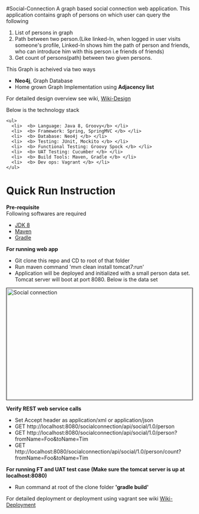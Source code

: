 #Social-Connection
A graph based social connection web application. This application contains graph of persons on which user can query the following
<ol>
  <li> List of persons in graph </li>
  <li> Path between two person.(Like linked-In, when logged in user visits someone's profile, Linked-In shows him the path of person and friends, who can introduce him with this person i.e friends of friends) </li>
  <li> Get count of persons(path) between two given persons.</li>
</ol>  

<p>
  This Graph is acheived via two ways 
    <ul>
      <li> <b>Neo4j</b>, Graph Database </li>
      <li> Home grown Graph Implementation using <b>Adjacency list</b> </li>
    </ul>  
  </p>
  <p>
    For detailed design overview see wiki,
    <a href="https://github.com/pulkitmehra/socialconnection/wiki/Design">Wiki-Design</a>
  </p>
  
  

<p>
  Below is the technology stack
    
    <ul>
      <li>  <b> Language: Java 8, Groovy</b> </li>
      <li>  <b> Framework: Spring, SpringMVC </b> </li>
      <li>  <b> Database: Neo4j </b> </li>
      <li>  <b> Testing: JUnit, Mockito </b> </li>
      <li>  <b> Functional Testing: Groovy Spock </b> </li>
      <li>  <b> UAT Testing: Cucumber </b> </li>
      <li>  <b> Build Tools: Maven, Gradle </b> </li>
      <li>  <b> Dev ops: Vagrant </b> </li>
    </ul>  
</p>

# Quick Run Instruction


<b>Pre-requisite</b>
<br/>
Following softwares are required
<p>
  <ul>
      <li>  <a href="http://www.oracle.com/technetwork/java/javase/downloads/jdk8-downloads-2133151.html">JDK 8</a> </li>
      <li>  <a href="http://maven.apache.org/">Maven</a> </li>
      <li>  <a href="https://gradle.org/downloads">Gradle</a> </li>
  </ul>
</p>

<p>
  <b>For running web app</b>
  <ul>
      <li>  Git clone this repo and CD to root of that folder</li>
      <li>  Run maven command 'mvn clean install tomcat7:run' </li>
      <li>  Application will be deployed and initialized with a small person data set. Tomcat server will boot at port 8080. Below is the data set </li>
  </ul>
  

  
  <img src="http://s21.postimg.org/p689tmf6f/Social_Connection.png" alt="Social connection" style="padding:1px;border:thin solid black;" height="300" width="500"/>
  
</p>
<p>
  <b>Verify REST web service calls</b>
   <ul>
      <li>  Set Accept header as application/xml or application/json
      <li>  GET http://localhost:8080/socialconnection/api/social/1.0/person </li>
      <li>  GET http://localhost:8080/socialconnection/api/social/1.0/person?fromName=Foo&toName=Tim </li>
      <li>  GET http://localhost:8080/socialconnection/api/social/1.0/person/count?fromName=Foo&toName=Tim </li>
  </ul>
</p>

<p>
  <b>For running FT and UAT test case (Make sure the tomcat server is up at localhost:8080)</b>
  <ul>
      <li>  Run command at root of the clone folder <b>'gradle build'</b> </li>
  </ul>
</p>

<p>
  For detailed deployment or deployment using vagrant see wiki
<a href="https://github.com/pulkitmehra/socialconnection/wiki/Deployment">Wiki-Deployment</a>
</p>

